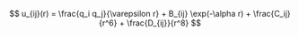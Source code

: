 $$ u_{ij}(r) = \frac{q_i q_j}{\varepsilon r} + B_{ij} \exp(-\alpha r) + \frac{C_ij}{r^6} + \frac{D_{ij}}{r^8} $$